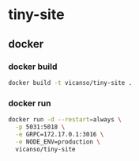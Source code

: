 # tiny-site

## docker

### docker build

```bash
docker build -t vicanso/tiny-site .
```

### docker run
```bash
docker run -d --restart=always \
  -p 5031:5018 \
  -e GRPC=172.17.0.1:3016 \
  -e NODE_ENV=production \
  vicanso/tiny-site
```